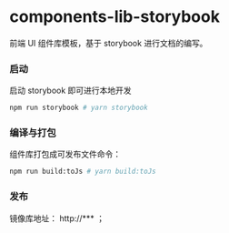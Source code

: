 # components-lib-storybook

前端 UI 组件库模板，基于 storybook 进行文档的编写。

### 启动

启动 storybook 即可进行本地开发

```bash
npm run storybook # yarn storybook
```

### 编译与打包

组件库打包成可发布文件命令：

```bash
npm run build:toJs # yarn build:toJs
```

### 发布

镜像库地址： http://\*\*\* ；
